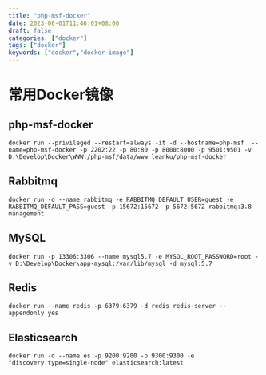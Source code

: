 ```yaml
---
title: "php-msf-docker"
date: 2023-06-01T11:46:01+08:00
draft: false
categories: ["docker"]
tags: ["docker"]
keywords: ["docker","docker-image"]
---
```



# 常用Docker镜像

## php-msf-docker
```
docker run --privileged --restart=always -it -d --hostname=php-msf  --name=php-msf-docker -p 2202:22 -p 80:80 -p 8000:8000 -p 9501:9501 -v  D:\Develop\Docker\WWW:/php-msf/data/www leanku/php-msf-docker

```

## Rabbitmq
```
docker run -d --name rabbitmq -e RABBITMQ_DEFAULT_USER=guest -e RABBITMQ_DEFAULT_PASS=guest -p 15672:15672 -p 5672:5672 rabbitmq:3.8-management

```

## MySQL
```
docker run -p 13306:3306 --name mysql5.7 -e MYSQL_ROOT_PASSWORD=root -v D:\Develop\Docker\app-mysql:/var/lib/mysql -d mysql:5.7

```

## Redis
```
docker run --name redis -p 6379:6379 -d redis redis-server --appendonly yes

```

## Elasticsearch
```
docker run -d --name es -p 9200:9200 -p 9300:9300 -e "discovery.type=single-node" elasticsearch:latest
```


